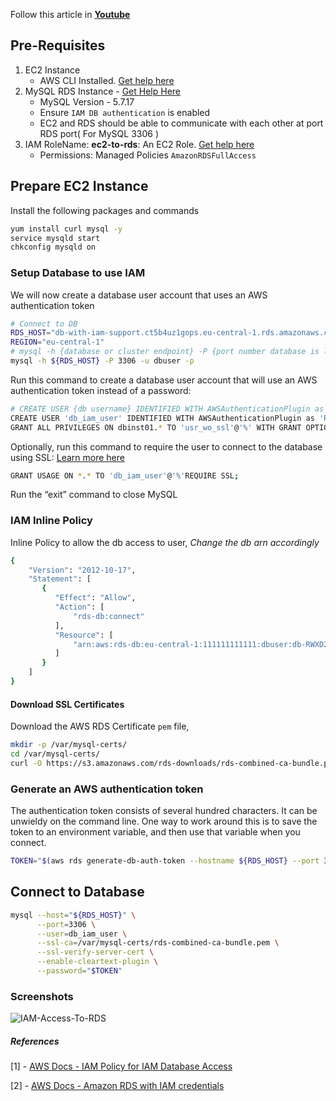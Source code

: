 Follow this article in **[Youtube](https://www.youtube.com/channel/UC_evcfxhjjui5hChhLE08tQ/playlists)**

## Pre-Requisites
1. EC2 Instance
   - AWS CLI Installed. [Get help here](https://www.youtube.com/watch?v=5g0Cuq-qKA0&list=PLxzKY3wu0_FLaF9Xzpyd9p4zRCikkD9lE&index=11)
1. MySQL RDS Instance - [Get Help Here](https://youtu.be/vLaW6b441x0)
   - MySQL Version - 5.7.17
   - Ensure `IAM DB authentication` is enabled
   - EC2 and RDS should be able to communicate with each other at port RDS port( For MySQL 3306 )
1. IAM RoleName: **ec2-to-rds**: An EC2 Role. [Get help here](https://www.youtube.com/watch?v=5g0Cuq-qKA0&index=11&list=PLxzKY3wu0_FLaF9Xzpyd9p4zRCikkD9lE)
   - Permissions: Managed Policies `AmazonRDSFullAccess `


## Prepare EC2 Instance
Install the following packages and commands
```sh
yum install curl mysql -y
service mysqld start
chkconfig mysqld on
```

### Setup Database to use IAM
We will now create a database user account that uses an AWS authentication token
```sh
# Connect to DB
RDS_HOST="db-with-iam-support.ct5b4uz1gops.eu-central-1.rds.amazonaws.com"
REGION="eu-central-1"
# mysql -h {database or cluster endpoint} -P {port number database is listening on} -u {master db username} -p
mysql -h ${RDS_HOST} -P 3306 -u dbuser -p
```

Run this command to create a database user account that will use an AWS authentication token instead of a password:
```sh
# CREATE USER {db username} IDENTIFIED WITH AWSAuthenticationPlugin as 'RDS';
CREATE USER 'db_iam_user' IDENTIFIED WITH AWSAuthenticationPlugin as 'RDS';
GRANT ALL PRIVILEGES ON dbinst01.* TO 'usr_wo_ssl'@'%' WITH GRANT OPTION;
```
Optionally, run this command to require the user to connect to the database using SSL: [Learn more here](https://github.com/miztiik/AWS-Demos/tree/master/How-To/setup-ssl-connection-to-rds)
```sh
GRANT USAGE ON *.* TO 'db_iam_user'@'%'REQUIRE SSL;
```

Run the “exit” command to close MySQL


### IAM Inline Policy
Inline Policy to allow the db access to user, _Change the db arn accordingly_
```sh
{
    "Version": "2012-10-17",
    "Statement": [
       {
          "Effect": "Allow",
          "Action": [
              "rds-db:connect"
          ],
          "Resource": [
              "arn:aws:rds-db:eu-central-1:111111111111:dbuser:db-RWXD2T7YIWZU4VI2FBHSM2GE24/db_iam_user"
          ]
       }
    ]
}
```

#### Download SSL Certificates
Download the AWS RDS Certificate `pem` file,
```sh
mkdir -p /var/mysql-certs/
cd /var/mysql-certs/
curl -O https://s3.amazonaws.com/rds-downloads/rds-combined-ca-bundle.pem
```

### Generate an AWS authentication token
The authentication token consists of several hundred characters. It can be unwieldy on the command line. One way to work around this is to save the token to an environment variable, and then use that variable when you connect.
```sh
TOKEN="$(aws rds generate-db-auth-token --hostname ${RDS_HOST} --port 3306 --region ${REGION} --username db_iam_user)"
```



## Connect to Database
```sh
mysql --host="${RDS_HOST}" \
      --port=3306 \
      --user=db_iam_user \
      --ssl-ca=/var/mysql-certs/rds-combined-ca-bundle.pem \
      --ssl-verify-server-cert \
      --enable-cleartext-plugin \
      --password="$TOKEN"
```


### Screenshots
![IAM-Access-To-RDS](https://raw.githubusercontent.com/miztiik/AWS-Demos/master/How-To/setup-pre-signed-s3-urls/images/Screenshot-Valaxy-Miztiik.png)


##### References
[1] - [AWS Docs - IAM Policy for IAM Database Access](https://docs.aws.amazon.com/AmazonRDS/latest/UserGuide/UsingWithRDS.IAMDBAuth.IAMPolicy.html)

[2] - [AWS Docs - Amazon RDS with IAM credentials](https://aws.amazon.com/premiumsupport/knowledge-center/users-connect-rds-iam/)
